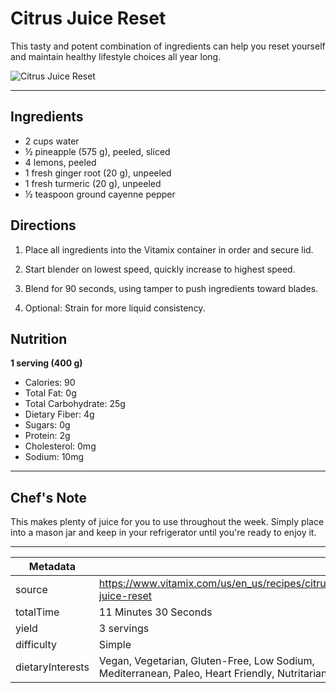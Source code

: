 # Citrus Juice Reset

This tasty and potent combination of ingredients can help you reset yourself and maintain healthy lifestyle choices all year long.

![Citrus Juice Reset](https://www.vitamix.com/content/dam/vitamix/home/recipes/q1-2023-recipes/CitrusJuice_Reset-470x449.jpg)

---

## Ingredients

- 2 cups water
- ½ pineapple (575 g), peeled, sliced
- 4 lemons, peeled
- 1 fresh ginger root (20 g), unpeeled
- 1 fresh turmeric (20 g), unpeeled
- ½ teaspoon ground cayenne pepper

## Directions

1. Place all ingredients into the Vitamix container in order and secure lid.

2. Start blender on lowest speed, quickly increase to highest speed.

3. Blend for 90 seconds, using tamper to push ingredients toward blades.

4. Optional: Strain for more liquid consistency.

## Nutrition

**1 serving (400 g)**

- Calories: 90
- Total Fat: 0g
- Total Carbohydrate: 25g
- Dietary Fiber: 4g
- Sugars: 0g
- Protein: 2g
- Cholesterol: 0mg
- Sodium: 10mg

---

## Chef's Note

This makes plenty of juice for you to use throughout the week. Simply place into a mason jar and keep in your refrigerator until you're ready to enjoy it.

---

| Metadata |  |
| --- | --- |
| source | https://www.vitamix.com/us/en_us/recipes/citrus-juice-reset |
| totalTime | 11 Minutes 30 Seconds |
| yield | 3 servings |
| difficulty | Simple |
| dietaryInterests | Vegan, Vegetarian, Gluten-Free, Low Sodium, Mediterranean, Paleo, Heart Friendly, Nutritarian |
